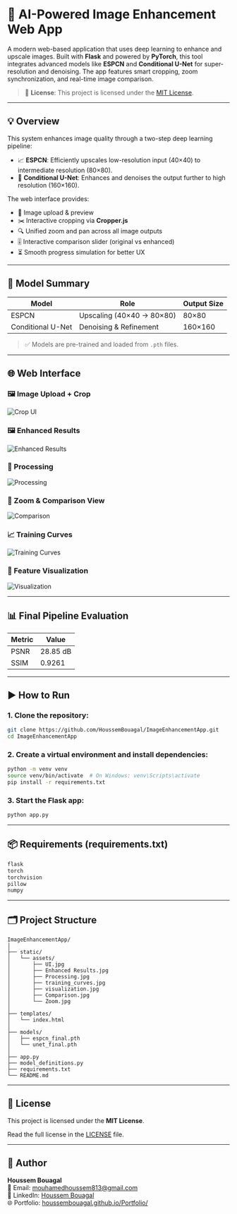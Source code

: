 # 🧠 AI-Powered Image Enhancement Web App

A modern web-based application that uses deep learning to enhance and upscale images. Built with **Flask** and powered by **PyTorch**, this tool integrates advanced models like **ESPCN** and **Conditional U-Net** for super-resolution and denoising. The app features smart cropping, zoom synchronization, and real-time image comparison.

> 📖 **License**: This project is licensed under the [MIT License](#-license).

---

## 💡 Overview

This system enhances image quality through a two-step deep learning pipeline:

- 📈 **ESPCN**: Efficiently upscales low-resolution input (40×40) to intermediate resolution (80×80).
- 🧼 **Conditional U-Net**: Enhances and denoises the output further to high resolution (160×160).

The web interface provides:

- 📁 Image upload & preview
- ✂️ Interactive cropping via **Cropper.js**
- 🔍 Unified zoom and pan across all image outputs
- 🎚️ Interactive comparison slider (original vs enhanced)
- ⏳ Smooth progress simulation for better UX

---

## 🧪 Model Summary

| Model              | Role                    | Output Size |
|-------------------|-------------------------|-------------|
| ESPCN             | Upscaling (40×40 → 80×80) | 80×80       |
| Conditional U-Net | Denoising & Refinement    | 160×160     |

> ✅ Models are pre-trained and loaded from `.pth` files.

---

## 🌐 Web Interface

### 🖼 Image Upload + Crop  
![Crop UI](assets/UI.jpg)

### 🖼 Enhanced Results  
![Enhanced Results](assets/Enhanced_Results.jpg)

### 🔄 Processing  
![Processing](assets/Enhanced_Results.jpg)

### 🔬 Zoom & Comparison View  
![Comparison](assets/Zoom.jpg)

### 📈 Training Curves  
![Training Curves](assets/training_curves.jpg)

### 🧠 Feature Visualization  
![Visualization](assets/visualization.jpg)

---

## 📊 Final Pipeline Evaluation

| Metric | Value    |
|--------|----------|
| PSNR   | 28.85 dB |
| SSIM   | 0.9261   |

---


## ▶️ How to Run

### 1. Clone the repository:

```bash
git clone https://github.com/HoussemBouagal/ImageEnhancementApp.git
cd ImageEnhancementApp
```

### 2. Create a virtual environment and install dependencies:

```bash
python -m venv venv
source venv/bin/activate  # On Windows: venv\Scripts\activate
pip install -r requirements.txt
```

### 3. Start the Flask app:

```bash
python app.py
```

---

## 📦 Requirements (requirements.txt)

```txt
flask
torch
torchvision
pillow
numpy
```

---

## 🗂️ Project Structure

```
ImageEnhancementApp/
│
├── static/
│   └── assets/
│       ├── UI.jpg
│       ├── Enhanced Results.jpg
│       ├── Processing.jpg
│       ├── training_curves.jpg
│       ├── visualization.jpg
│       ├── Comparison.jpg
│       └── Zoom.jpg
│
├── templates/
│   └── index.html
│
├── models/
│   ├── espcn_final.pth
│   └── unet_final.pth
│
├── app.py
├── model_definitions.py
├── requirements.txt
└── README.md
```

---

## 📄 License

This project is licensed under the **MIT License**.

Read the full license in the [LICENSE](LICENSE) file.

---

## 👤 Author

**Houssem Bouagal**  
📧 Email: [mouhamedhoussem813@gmail.com](mailto:mouhamedhoussem813@gmail.com)  
🔗 LinkedIn: [Houssem Bouagal](https://www.linkedin.com/in/houssem-eddine-bouagal-98025a297)  
🌐 Portfolio: [houssembouagal.github.io/Portfolio/](https://houssembouagal.github.io/Portfolio/)
